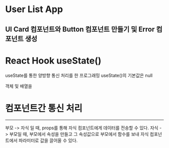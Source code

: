 # User List App

UI Card 컴포넌트와 Button 컴포넌트 만들기 및 Error 컴포넌트 생성
--------------
# React Hook useState()
useState를 통한 양방향 통신 처리를 한 프로그래밍
useState()의 기본값은 null

객체 및 배열을 

# 컴포넌트간 통신 처리
--------------
부모 -> 자식 일 때, props를 통해 자식 컴포넌트에게 데이터를 전송할 수 있다.
자식 -> 부모일 때, 부모에서 속성을 만들고 그 속성값으로 부모에서 함수를 보내 자식 컴포넌트에서 파라미터로 값을 끌어올 수 있다.
